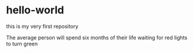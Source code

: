 # hello-world
this is my very first repository

The average person will spend six months of their life waiting for red lights to turn green
